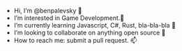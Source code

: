 - Hi, I’m @benpalevsky 👋
- I’m interested in Game Development.👀
- I’m currently learning Javascript, C#, Rust, bla-bla-bla 🌱
- I’m looking to collaborate on anything open source 💞️
- How to reach me: submit a pull request. 📫

<!---
benpalevsky/benpalevsky is a ✨ special ✨ repository because its `README.md` (this file) appears on your GitHub profile.
You can click the Preview link to take a look at your changes.
--->
